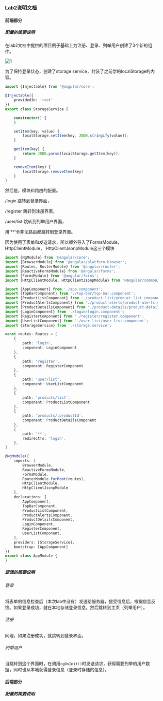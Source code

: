 ### Lab2说明文档

#### 前端部分

##### 配置的简要说明

在lab2文档中提供的项目例子基础上为注册、登录、列举用户创建了3个新的组件。

![1](D:\web\1.png)

为了保持登录状态，创建了storage service，封装了之前学的localStorage的内容。

```typescript
import {Injectable} from '@angular/core';

@Injectable({
    providedIn: 'root'
})
export class StorageService {

    constructor() {
    }

    setItem(key, value) {
        localStorage.setItem(key, JSON.stringify(value));
    }

    getItem(key) {
        return JSON.parse(localStorage.getItem(key));
    }

    removeItem(key) {
        localStorage.removeItem(key)
    }
}
```

然后是，模块和路由的配置。

/login 跳转到登录界面，

/register 跳转到注册界面，

/user/list 跳转到列举用户界面，

用‘**’令非法路由都跳转到登录界面。

因为使用了表单和发送请求，所以额外导入了FormsModule，HttpClientModule， HttpClientJsonpModule这三个模块

```typescript
import {NgModule} from '@angular/core';
import {BrowserModule} from '@angular/platform-browser';
import {Routes, RouterModule} from '@angular/router';
import {ReactiveFormsModule} from '@angular/forms';
import {FormsModule} from '@angular/forms';
import {HttpClientModule, HttpClientJsonpModule} from '@angular/common/http'

import {AppComponent} from './app.component';
import {TopBarComponent} from './top-bar/top-bar.component';
import {ProductListComponent} from './product-list/product-list.component';
import {ProductAlertsComponent} from './product-alerts/product-alerts.component';
import {ProductDetailsComponent} from './product-details/product-details.component';
import {LoginComponent} from './login/login.component';
import {RegisterComponent} from './register/register.component';
import {UserListComponent} from './user-list/user-list.component';
import {StorageService} from './storage.service';

const routes: Routes = [
    {
        path: 'login',
        component: LoginComponent
    },
    {
        path: 'register',
        component: RegisterComponent
    },
    {
        path: 'user/list',
        component: UserListComponent
    },
    {
        path: 'products/list',
        component: ProductListComponent
    },
    {
        path: 'products/:productId',
        component: ProductDetailsComponent
    },
    {
        path: '**',
        redirectTo: 'login',
    },
]

@NgModule({
    imports: [
        BrowserModule,
        ReactiveFormsModule,
        FormsModule,
        RouterModule.forRoot(routes),
        HttpClientModule,
        HttpClientJsonpModule
    ],
    declarations: [
        AppComponent,
        TopBarComponent,
        ProductListComponent,
        ProductAlertsComponent,
        ProductDetailsComponent,
        LoginComponent,
        RegisterComponent,
        UserListComponent,
    ],
    providers: [StorageService],
    bootstrap: [AppComponent]
})
export class AppModule {
}
```

##### 逻辑的简要说明

###### 登录

将表单的信息检查后（本次lab中没有）发送给服务器，接受信息后，根据信息反馈。如果登录成功，就在本地存储登录信息，然后跳转到主页（列举用户）。

###### 注册

同理，如果注册成功，就跳转到登录界面。

###### 列举用户

当跳转到这个界面时，在调用`ngOnInit()`时发送请求，获得需要列举的用户数据，同时也从本地获得登录信息（登录时存储的信息）。

#### 后端部分

##### 配置的简要说明

